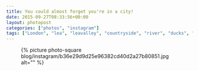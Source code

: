```yaml
---
title: You could almost forget you're in a city!
date: 2015-09-27T08:33:56+00:00
layout: photopost
categories: ["photos", "instagram"]
tags: ["London", "lea", "leavalley", "countryside", "river", "ducks", "wildlife"]
---
```


<figure class="photo photo--square">
  {% picture photo-square blog/instagram/b36e29d9d25e96382cd40d2a27b80851.jpg alt="" %}
</figure>


